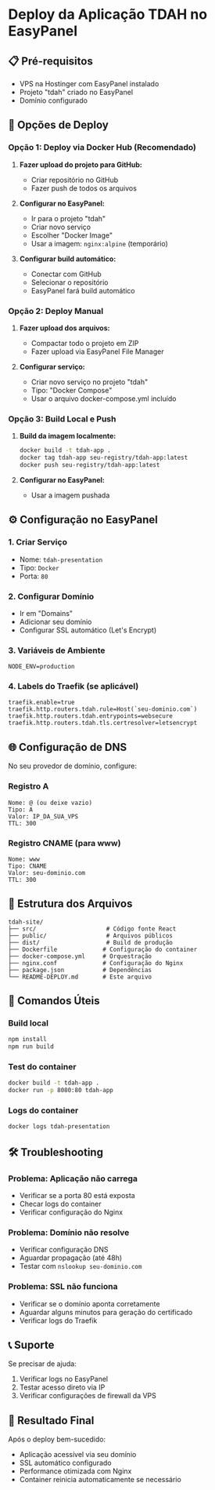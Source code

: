 # Deploy da Aplicação TDAH no EasyPanel

## 📋 Pré-requisitos
- VPS na Hostinger com EasyPanel instalado
- Projeto "tdah" criado no EasyPanel
- Domínio configurado

## 🚀 Opções de Deploy

### Opção 1: Deploy via Docker Hub (Recomendado)

1. **Fazer upload do projeto para GitHub:**
   - Criar repositório no GitHub
   - Fazer push de todos os arquivos

2. **Configurar no EasyPanel:**
   - Ir para o projeto "tdah"
   - Criar novo serviço
   - Escolher "Docker Image"
   - Usar a imagem: `nginx:alpine` (temporário)

3. **Configurar build automático:**
   - Conectar com GitHub
   - Selecionar o repositório
   - EasyPanel fará build automático

### Opção 2: Deploy Manual

1. **Fazer upload dos arquivos:**
   - Compactar todo o projeto em ZIP
   - Fazer upload via EasyPanel File Manager

2. **Configurar serviço:**
   - Criar novo serviço no projeto "tdah"
   - Tipo: "Docker Compose"
   - Usar o arquivo docker-compose.yml incluído

### Opção 3: Build Local e Push

1. **Build da imagem localmente:**
   ```bash
   docker build -t tdah-app .
   docker tag tdah-app seu-registry/tdah-app:latest
   docker push seu-registry/tdah-app:latest
   ```

2. **Configurar no EasyPanel:**
   - Usar a imagem pushada

## ⚙️ Configuração no EasyPanel

### 1. Criar Serviço
- Nome: `tdah-presentation`
- Tipo: `Docker`
- Porta: `80`

### 2. Configurar Domínio
- Ir em "Domains"
- Adicionar seu domínio
- Configurar SSL automático (Let's Encrypt)

### 3. Variáveis de Ambiente
```
NODE_ENV=production
```

### 4. Labels do Traefik (se aplicável)
```
traefik.enable=true
traefik.http.routers.tdah.rule=Host(`seu-dominio.com`)
traefik.http.routers.tdah.entrypoints=websecure
traefik.http.routers.tdah.tls.certresolver=letsencrypt
```

## 🌐 Configuração de DNS

No seu provedor de domínio, configure:

### Registro A
```
Nome: @ (ou deixe vazio)
Tipo: A
Valor: IP_DA_SUA_VPS
TTL: 300
```

### Registro CNAME (para www)
```
Nome: www
Tipo: CNAME
Valor: seu-dominio.com
TTL: 300
```

## 📁 Estrutura dos Arquivos

```
tdah-site/
├── src/                    # Código fonte React
├── public/                 # Arquivos públicos
├── dist/                   # Build de produção
├── Dockerfile             # Configuração do container
├── docker-compose.yml     # Orquestração
├── nginx.conf             # Configuração do Nginx
├── package.json           # Dependências
└── README-DEPLOY.md       # Este arquivo
```

## 🔧 Comandos Úteis

### Build local
```bash
npm install
npm run build
```

### Test do container
```bash
docker build -t tdah-app .
docker run -p 8080:80 tdah-app
```

### Logs do container
```bash
docker logs tdah-presentation
```

## 🛠️ Troubleshooting

### Problema: Aplicação não carrega
- Verificar se a porta 80 está exposta
- Checar logs do container
- Verificar configuração do Nginx

### Problema: Domínio não resolve
- Verificar configuração DNS
- Aguardar propagação (até 48h)
- Testar com `nslookup seu-dominio.com`

### Problema: SSL não funciona
- Verificar se o domínio aponta corretamente
- Aguardar alguns minutos para geração do certificado
- Verificar logs do Traefik

## 📞 Suporte

Se precisar de ajuda:
1. Verificar logs no EasyPanel
2. Testar acesso direto via IP
3. Verificar configurações de firewall da VPS

## 🎯 Resultado Final

Após o deploy bem-sucedido:
- Aplicação acessível via seu domínio
- SSL automático configurado
- Performance otimizada com Nginx
- Container reinicia automaticamente se necessário

